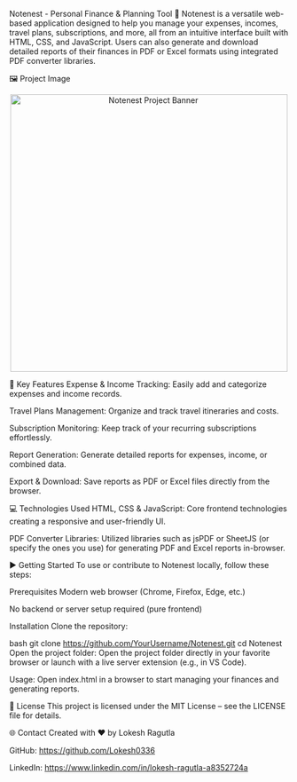 Notenest - Personal Finance & Planning Tool 📝
Notenest is a versatile web-based application designed to help you manage your expenses, incomes, travel plans, subscriptions, and more, all from an intuitive interface built with HTML, CSS, and JavaScript. Users can also generate and download detailed reports of their finances in PDF or Excel formats using integrated PDF converter libraries.

🖼️ Project Image
<p align="center"> <img src="https://i.ibb.co/gFLmGQng/Gemini-Generated-Image-dsmc3mdsmc3mdsmc-1.jpg" alt="Notenest Project Banner" width="500"> </p>
🚀 Key Features
Expense & Income Tracking: Easily add and categorize expenses and income records.

Travel Plans Management: Organize and track travel itineraries and costs.

Subscription Monitoring: Keep track of your recurring subscriptions effortlessly.

Report Generation: Generate detailed reports for expenses, income, or combined data.

Export & Download: Save reports as PDF or Excel files directly from the browser.

💻 Technologies Used
HTML, CSS & JavaScript: Core frontend technologies creating a responsive and user-friendly UI.

PDF Converter Libraries: Utilized libraries such as jsPDF or SheetJS (or specify the ones you use) for generating PDF and Excel reports in-browser.

▶️ Getting Started
To use or contribute to Notenest locally, follow these steps:

Prerequisites
Modern web browser (Chrome, Firefox, Edge, etc.)

No backend or server setup required (pure frontend)

Installation
Clone the repository:

bash
git clone https://github.com/YourUsername/Notenest.git
cd Notenest
Open the project folder:
Open the project folder directly in your favorite browser or launch with a live server extension (e.g., in VS Code).

Usage:
Open index.html in a browser to start managing your finances and generating reports.

📄 License
This project is licensed under the MIT License – see the LICENSE file for details.

🌐 Contact
Created with ❤️ by Lokesh Ragutla

GitHub: https://github.com/Lokesh0336

LinkedIn: https://www.linkedin.com/in/lokesh-ragutla-a8352724a